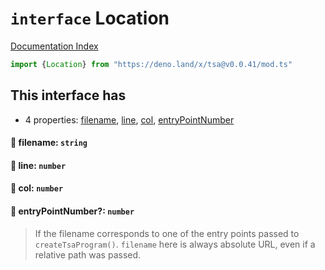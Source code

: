 # `interface` Location

[Documentation Index](../README.md)

```ts
import {Location} from "https://deno.land/x/tsa@v0.0.41/mod.ts"
```

## This interface has

- 4 properties:
[filename](#-filename-string),
[line](#-line-number),
[col](#-col-number),
[entryPointNumber](#-entrypointnumber-number)


#### 📄 filename: `string`



#### 📄 line: `number`



#### 📄 col: `number`



#### 📄 entryPointNumber?: `number`

> If the filename corresponds to one of the entry points passed to `createTsaProgram()`.
> `filename` here is always absolute URL, even if a relative path was passed.



